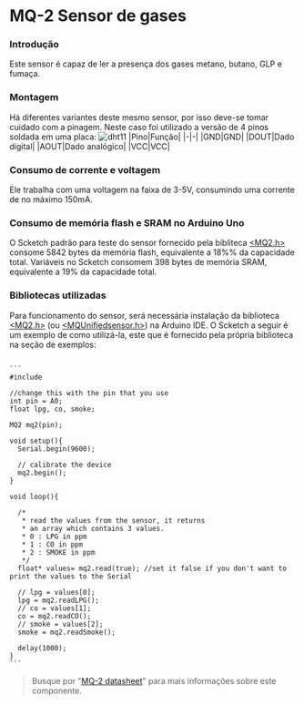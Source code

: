 
# MQ-2 Sensor de gases
### Introdução
Este sensor é capaz de ler a presença dos gases metano, butano, GLP e fumaça.
### Montagem
Há diferentes variantes deste mesmo sensor, por isso deve-se tomar cuidado com a pinagem. Neste caso foi utilizado a versão de 4 pinos soldada em uma placa: 
![dht11](dht11.png)
|Pino|Função|
|-|-|
|GND|GND|
|DOUT|Dado digital|
|AOUT|Dado analógico|
|VCC|VCC|
### Consumo de corrente e voltagem
Ele trabalha com uma voltagem na faixa de 3-5V, consumindo uma corrente de no máximo 150mA.
### Consumo de memória flash e SRAM no Arduino Uno
O Scketch padrão para teste do sensor fornecido pela bibliteca [<MQ2.h>](https://github.com/labay11/MQ-2-sensor-library) consome 5842 bytes da memória flash, equivalente a 18%% da capacidade total. Variáveis no Scketch consomem 398 bytes de memória SRAM, equivalente a 19% da capacidade total.
### Bibliotecas utilizadas
Para funcionamento do sensor, será necessária instalação da biblioteca [<MQ2.h>](https://github.com/labay11/MQ-2-sensor-library) (ou [<MQUnifiedsensor.h>](https://www.arduino.cc/reference/en/libraries/mqunifiedsensor/)) na Arduino IDE. O Scketch a seguir é um exemplo de como utilizá-la, este que é fornecido pela própria biblioteca na seção de exemplos:
<pre lang="cpp"><code>
```
#include <MQ2.h>

//change this with the pin that you use
int pin = A0;
float lpg, co, smoke;

MQ2 mq2(pin);

void setup(){
  Serial.begin(9600);
  
  // calibrate the device
  mq2.begin();
}

void loop(){
  
  /*
   * read the values from the sensor, it returns
   * an array which contains 3 values.
   * 0 : LPG in ppm
   * 1 : CO in ppm
   * 2 : SMOKE in ppm
   */
  float* values= mq2.read(true); //set it false if you don't want to print the values to the Serial
  
  // lpg = values[0];
  lpg = mq2.readLPG();
  // co = values[1];
  co = mq2.readCO();
  // smoke = values[2];
  smoke = mq2.readSmoke();
  
  delay(1000);
}
```
</code></pre>
> Busque por "[MQ-2 datasheet](https://www.google.com/search?q=MQ-2+datasheet)" para mais informações sobre este componente.
